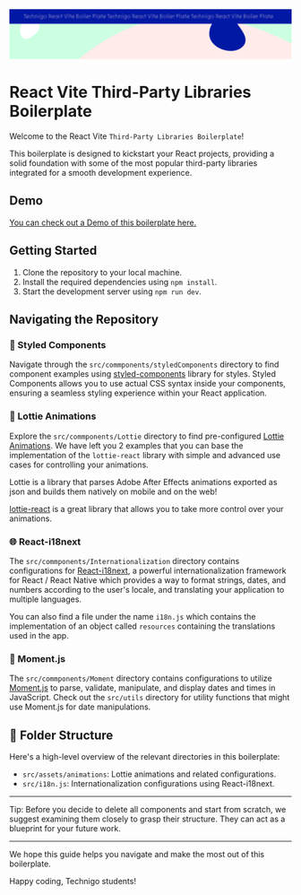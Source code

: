  <img src="/src/assets/boiler-plate.svg" alt="Project Banner Image">

# React Vite Third-Party Libraries Boilerplate

Welcome to the React Vite `Third-Party Libraries Boilerplate`!

This boilerplate is designed to kickstart your React projects, providing a solid foundation with some of the most popular third-party libraries integrated for a smooth development experience.

## Demo

[You can check out a Demo of this boilerplate here.](https://technigo-third-partylibs-boiler-plate.netlify.app/)

## Getting Started

1.  Clone the repository to your local machine.
2.  Install the required dependencies using `npm install`.
3.  Start the development server using `npm run dev`.

## Navigating the Repository

### 🎨 Styled Components

Navigate through the `src/commponents/styledComponents` directory to find component examples using [styled-components](https://styled-components.com/) library for styles. Styled Components allows you to use actual CSS syntax inside your components, ensuring a seamless styling experience within your React application.

### 🎥 Lottie Animations

Explore the `src/commponents/Lottie` directory to find pre-configured [Lottie Animations](https://airbnb.io/lottie/#/). We have left you 2 examples that you can base the implementation of the `lottie-react` library with simple and advanced use cases for controlling your animations.

Lottie is a library that parses Adobe After Effects animations exported as json and builds them natively on mobile and on the web!

[lottie-react](https://lottiereact.com/) is a great library that allows you to take more control over your animations.

### 🌐 React-i18next

The `src/commponents/Internationalization` directory contains configurations for [React-i18next](https://react.i18next.com/), a powerful internationalization framework for React / React Native which provides a way to format strings, dates, and numbers according to the user's locale, and translating your application to multiple languages.

You can also find a file under the name `i18n.js` which contains the implementation of an object called `resources` containing the translations used in the app.

### 📅 Moment.js

The `src/commponents/Moment` directory contains configurations to utilize [Moment.js](https://momentjs.com/) to parse, validate, manipulate, and display dates and times in JavaScript. Check out the `src/utils` directory for utility functions that might use Moment.js for date manipulations.

## 📁 Folder Structure

Here's a high-level overview of the relevant directories in this boilerplate:

- `src/assets/animations`: Lottie animations and related configurations.
- `src/i18n.js`: Internationalization configurations using React-i18next.

---

Tip: Before you decide to delete all components and start from scratch, we suggest examining them closely to grasp their structure. They can act as a blueprint for your future work.

---

We hope this guide helps you navigate and make the most out of this boilerplate.

Happy coding, Technigo students!
